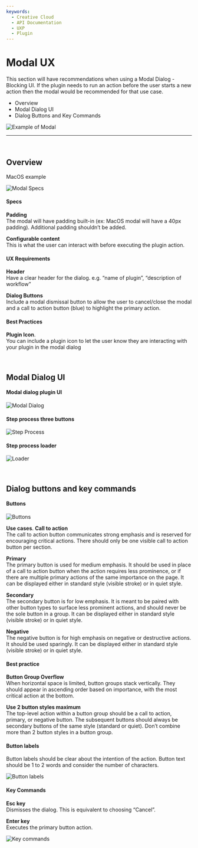 ```yaml
---
keywords:
  - Creative Cloud
  - API Documentation
  - UXP
  - Plugin
---
```


# Modal UX

This section will have recommendations when using a Modal Dialog -  Blocking UI. If the plugin needs to run an action before the user starts a new action then the modal would be recommended for that use case. 

- Overview
- Modal Dialog UI
- Dialog Buttons and Key Commands

![Example of Modal](../ux-images/Modal-UX-1-Example.png)

----------

 <br />

## Overview

MacOS example

![Modal Specs](../ux-images/Modal-UX-2-Specs.png)

#### Specs

**Padding**  
The modal will have padding built-in (ex: MacOS modal will have a 40px padding). Additional padding shouldn’t be added.

**Configurable content**  
This is what the user can interact with before executing the plugin action. 


#### UX Requirements

**Header**  
Have a clear header for the dialog. e.g. “name of plugin”, “description of workflow”


**Dialog Buttons**  
Include a modal dismissal button to allow the user to cancel/close the modal and a call to action button (blue) to highlight the primary action. 


#### Best Practices

**Plugin Icon**.  
You can include a plugin icon to let the user know they are interacting with your plugin in the modal dialog

 <br />

## Modal Dialog UI

#### Modal dialog plugin UI

![Modal Dialog](../ux-images/Modal-UX-3-Modal-Dialog.png)

#### Step process three buttons

![Step Process](../ux-images/Modal-UX-4-Step-Process.png)

#### Step process loader

![Loader](../ux-images/Modal-UX-5-Loader.png)

 <br />

## Dialog buttons and key commands

#### Buttons

![Buttons](../ux-images/Modal-UX-6-Buttons.png)

**Use cases**. 
**Call to action**  
The call to action button communicates strong emphasis and is reserved for encouraging critical actions. There should only be one visible call to action button per section.

**Primary**  
The primary button is used for medium emphasis. It should be used in place of a call to action button when the action requires less prominence, or if there are multiple primary actions of the same importance on the page. It can be displayed either in standard style (visible stroke) or in quiet style.

**Secondary**  
The secondary button is for low emphasis. It is meant to be paired with other button types to surface less prominent actions, and should never be the sole button in a group. It can be displayed either in standard style (visible stroke) or in quiet style.

**Negative**  
The negative button is for high emphasis on negative or destructive actions. It should be used sparingly. It can be displayed either in standard style (visible stroke) or in quiet style.

#### Best practice

**Button Group Overflow**  
When horizontal space is limited, button groups stack vertically. 
They should appear in ascending order based on importance, with the most critical action 
at the bottom.

**Use 2 button styles maximum**  
The top-level action within a button group should be a call to action, primary, or negative button. The subsequent buttons should always be secondary buttons of the same style (standard or quiet). Don’t combine more than 2 button styles in a button group.

#### Button labels

Button labels should be clear about the intention of the action. Button text should be 1 to 2 words and consider the number of characters.

![Button labels](../ux-images/Modal-UX-7-Button-Labels.png)

#### Key Commands

**Esc key**  
Dismisses the dialog. This is equivalent to choosing “Cancel”.

**Enter key**  
Executes the primary button action.

![Key commands](../ux-images/Modal-UX-8-Key-Commands.png)
